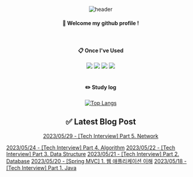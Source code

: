 
<div align="center"> 

![header](https://capsule-render.vercel.app/api?type=waving&color=000000&height=150&section=header&text=Baeg-won&fontColor=ffffff&fontSize=70&animation=fadeIn&fontAlignY=55&desc=%20&descAlignY=62&descAlign=62)
  
####  :wave: Welcome my github profile !
  
<br/>
  
####  :clipboard: Once I've Used

<img src="https://img.shields.io/badge/JAVA-007396?style=for-the-badge&logo=Java&logoColor=white">
<img src="https://img.shields.io/badge/Spring-6DB33F?style=for-the-badge&logo=Spring&logoColor=white">
<img src="https://img.shields.io/badge/MySQL-4479A1?style=for-the-badge&logo=MySQL&logoColor=white">
<img src="https://img.shields.io/badge/Oracle-F80000?style=for-the-badge&logo=Oracle&logoColor=white"> 

<br/>
<br/>

#### :pencil2: Study log

[![Top Langs](https://github-readme-stats.vercel.app/api/top-langs/?username=Baeg-won&layout=compact&show_icons=true&theme=dark)](https://github.com/anuraghazra/github-readme-stats)

## ✅ Latest Blog Post

[2023/05/29 - [Tech Interview] Part 5. Network](https://daegwonkim.tistory.com/434) </div>[2023/05/24 - [Tech Interview] Part 4. Algorithm](https://daegwonkim.tistory.com/433) </div>[2023/05/22 - [Tech Interview] Part 3. Data Structure](https://daegwonkim.tistory.com/432) </div>[2023/05/21 - [Tech Interview] Part 2. Database](https://daegwonkim.tistory.com/431) </div>[2023/05/20 - [Spring MVC] 1. 웹 애플리케이션 이해](https://daegwonkim.tistory.com/430) </div>[2023/05/18 - [Tech Interview] Part 1. Java](https://daegwonkim.tistory.com/429) </div>